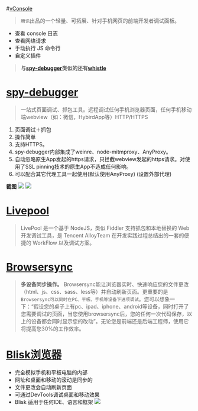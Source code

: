 #[vConsole](https://github.com/WechatFE/vConsole/blob/dev/README_CN.md)
> `腾讯`出品的一个轻量、可拓展、针对手机网页的前端开发者调试面板。

- 查看 console 日志
- 查看网络请求
- 手动执行 JS 命令行
- 自定义插件

> **与[spy-debugger](https://github.com/wuchangming/spy-debugger)类似的还有[whistle](https://github.com/avwo/whistle)**

# [spy-debugger](https://github.com/wuchangming/spy-debugger)
> 一站式页面调试、抓包工具。远程调试任何手机浏览器页面，任何手机移动端webview（如：微信，HybirdApp等）HTTP/HTTPS

1. 页面调试＋抓包
2. 操作简单
3. 支持HTTPS。
4. spy-debugger内部集成了weinre、node-mitmproxy、AnyProxy。
5. 自动忽略原生App发起的https请求，只拦截webview发起的https请求。对使用了SSL pinning技术的原生App不造成任何影响。
6. 可以配合其它代理工具一起使用(默认使用AnyProxy) (设置外部代理)

**截图**
![](https://raw.githubusercontent.com/wuchangming/spy-debugger/master/demo/img/demo.png)
![](https://raw.githubusercontent.com/wuchangming/spy-debugger/master/demo/img/AnyProxy.png)


# [Livepool](http://rehorn.github.io/livepool/)
> LivePool 是一个基于 NodeJS，类似 Fiddler 支持抓包和本地替换的 Web 开发调试工具，是 Tencent AlloyTeam 在开发实践过程总结出的一套的便捷的 WorkFlow 以及调试方案。

# [Browsersync](http://www.browsersync.cn/)
> **多设备同步操作。**
> Browsersync能让浏览器实时、快速响应您的文件更改（html、js、css、sass、less等）并自动刷新页面。更重要的是 `Browsersync可以同时在PC、平板、手机等设备下进项调试`。您可以想象一下：“假设您的桌子上有pc、ipad、iphone、android等设备，同时打开了您需要调试的页面，当您使用browsersync后，您的任何一次代码保存，以上的设备都会同时显示您的改动”。无论您是前端还是后端工程师，使用它将提高您30%的工作效率。

# [Blisk浏览器](https://blisk.io/)
- 完全模拟手机和平板电脑的内部
- 网址和桌面和移动的滚动是同步的
- 文件更改会自动刷新页面
- 可通过DevTools调试桌面和移动效果
- Blisk 适用于任何IDE、语言和框架
![](https://img.cmhello.com/2016/06/blisk.jpg)